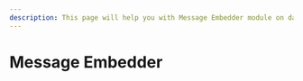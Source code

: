 ```yaml
---
description: This page will help you with Message Embedder module on dashboard
---
```


# Message Embedder

